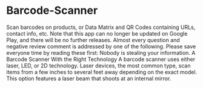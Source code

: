 # Barcode-Scanner
 Scan barcodes on products, or Data Matrix and QR Codes containing URLs, contact info, etc. Note that this app can no longer be updated on Google Play, and there will be no further releases. Almost every question and negative review comment is addressed by one of the following. Please save everyone time by reading these first: Nobody is stealing your information. A Barcode Scanner With the Right Technology A barcode scanner uses either laser, LED, or 2D technology. Laser devices, the most common type, scan items from a few inches to several feet away depending on the exact model. This option features a laser beam that shoots at an internal mirror.
